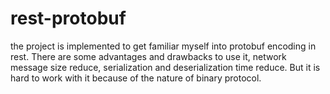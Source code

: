 # rest-protobuf
the project is implemented to get familiar myself into protobuf encoding in rest. There are some advantages and drawbacks to use it, network message size reduce, serialization and deserialization time reduce. But it is hard to work with it because of the nature of binary protocol.
